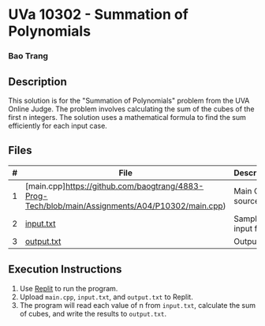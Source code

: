# UVa 10302 - Summation of Polynomials
### Bao Trang

## Description

This solution is for the "Summation of Polynomials" problem from the UVA Online Judge. The problem involves calculating the sum of the cubes of the first n integers. The solution uses a mathematical formula to find the sum efficiently for each input case.

## Files

|   #   | File                         | Description                                                  |
| :---: | ---------------------------- | ------------------------------------------------------------ |
|   1   | [main.cpp]https://github.com/baogtrang/4883-Prog-Tech/blob/main/Assignments/A04/P10302/main.cpp)       | Main C++ source file|
|   2   | [input.txt](https://github.com/baogtrang/4883-Prog-Tech/blob/main/Assignments/A04/P10302/input.txt)     | Sample input file                          |
|   3   | [output.txt](https://github.com/baogtrang/4883-Prog-Tech/blob/main/Assignments/A04/P10302/output.txt)   | Output file  |
       

## Execution Instructions

1. Use [Replit](https://replit.com/~) to run the program.
2. Upload `main.cpp`, `input.txt`, and `output.txt` to Replit.
3. The program will read each value of n from `input.txt`, calculate the sum of cubes, and write the results to `output.txt`.


